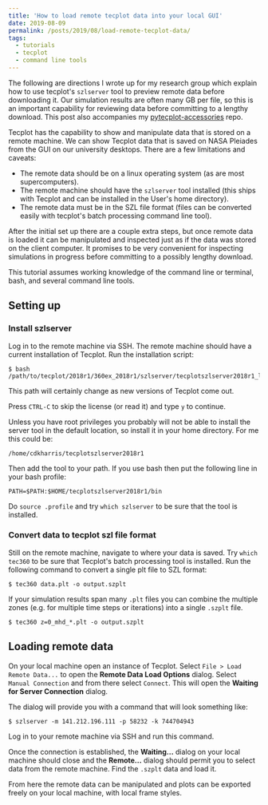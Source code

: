 ```yaml
---
title: 'How to load remote tecplot data into your local GUI'
date: 2019-08-09
permalink: /posts/2019/08/load-remote-tecplot-data/
tags:
  - tutorials
  - tecplot
  - command line tools
---
```


The following are directions I wrote up for my research group which explain how to use tecplot's `szlserver` tool to preview remote data before downloading it.
Our simulation results are often many GB per file, so this is an important capability for reviewing data before committing to a lengthy download.
This post also accompanies my [pytecplot-accessories](https://github.com/cdkharris/pytecplot-accessories) repo.

Tecplot has the capability to show and manipulate data that is stored on a remote machine. We can show Tecplot data that is saved on NASA Pleiades from the GUI on our university desktops. There are a few limitations and caveats:

* The remote data should be on a linux operating system (as are most supercomputers).
* The remote machine should have the `szlserver` tool installed (this ships with Tecplot and can be installed in the User's home directory).
* The remote data must be in the SZL file format (files can be converted easily with tecplot's batch processing command line tool).

After the initial set up there are a couple extra steps, but once remote data is loaded it can be manipulated and inspected just as if the data was stored on the client computer. It promises to be very convenient for inspecting simulations in progress before committing to a possibly lengthy download.

This tutorial assumes working knowledge of the command line or terminal, bash, and several command line tools.

## Setting up
### Install szlserver

Log in to the remote machine via SSH. The remote machine should have a current installation of Tecplot. Run the installation script:

    $ bash /path/to/tecplot/2018r1/360ex_2018r1/szlserver/tecplotszlserver2018r1_linux64.sh

This path will certainly change as new versions of Tecplot come out.

Press `CTRL-C` to skip the license (or read it) and type `y` to continue.

Unless you have root privileges you probably will not be able to install the server tool in the default location, so install it in your home directory. For me this could be:

    /home/cdkharris/tecplotszlserver2018r1

Then add the tool to your path. If you use bash then put the following line in your bash profile:

    PATH=$PATH:$HOME/tecplotszlserver2018r1/bin

Do `source .profile` and try `which szlserver` to be sure that the tool is installed.

### Convert data to tecplot szl file format

Still on the remote machine, navigate to where your data is saved. Try `which tec360` to be sure that Tecplot's batch processing tool is installed. Run the following command to convert a single plt file to SZL format:

    $ tec360 data.plt -o output.szplt

If your simulation results span many `.plt` files you can combine the multiple zones (e.g. for multiple time steps or iterations) into a single `.szplt` file.

    $ tec360 z=0_mhd_*.plt -o output.szplt

## Loading remote data

On your local machine open an instance of Tecplot. Select `File > Load Remote Data...` to open the **Remote Data Load Options** dialog. Select `Manual Connection` and from there select `Connect`. This will open the **Waiting for Server Connection** dialog.

The dialog will provide you with a command that will look something like:

    $ szlserver -m 141.212.196.111 -p 58232 -k 744704943

Log in to your remote machine via SSH and run this command.

Once the connection is established, the **Waiting...** dialog on your local machine should close and the **Remote...** dialog should permit you to select data from the remote machine. Find the `.szplt` data and load it.

From here the remote data can be manipulated and plots can be exported freely on your local machine, with local frame styles.
